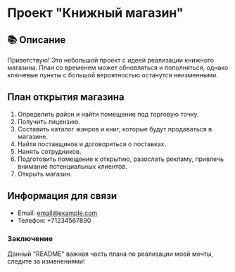 # Проект "Книжный магазин"
## 📚 Описание

Приветствую! Это небольшой проект с идеей реализации книжного магазина. План со временем может обновляться и пополняться, однако ключевые пункты с большой вероятностью останутся неизменными.

## План открытия магазина

1. Определить район и найти помещение под торговую точку.
2. Получить лицензию.
3. Составить каталог жанров и книг, которые будут продаваться в магазине.
4. Найти поставщиков и договориться о поставках.
5. Нанять сотрудников.
6. Подготовить помещение к открытию, разослать рекламу, привлечь внимание потенциальных клиентов.
7. Открыть магазин.

## Информация для связи

- Email: email@example.com
- Телефон: +71234567890

### Заключение
Данный "README" важная часть плана по реализации моей мечты, следите за изменениями!